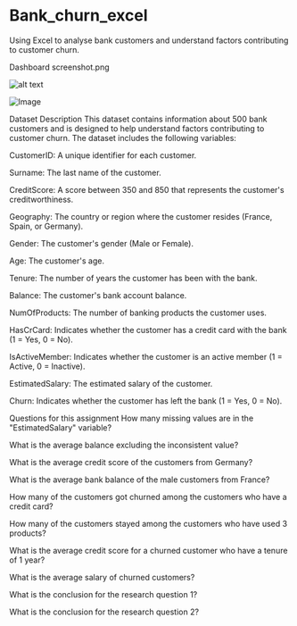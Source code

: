 # Bank_churn_excel
Using Excel to analyse bank customers and  understand factors contributing to customer churn.



Dashboard screenshot.png

 ![alt text](https://github.com/Keegawho198/Bank_churn_excel/blob/Dashboard%screenshot.png)

![Image](Dashboard%screenshot.png)
 

Dataset Description
This dataset contains information about 500 bank customers and is designed to help understand factors contributing to customer churn. The dataset includes the following variables:

CustomerID: A unique identifier for each customer.

Surname: The last name of the customer.

CreditScore: A score between 350 and 850 that represents the customer's creditworthiness.

Geography: The country or region where the customer resides (France, Spain, or Germany).

Gender: The customer's gender (Male or Female).

Age: The customer's age.

Tenure: The number of years the customer has been with the bank.

Balance: The customer's bank account balance.

NumOfProducts: The number of banking products the customer uses.

HasCrCard: Indicates whether the customer has a credit card with the bank (1 = Yes, 0 = No).

IsActiveMember: Indicates whether the customer is an active member (1 = Active, 0 = Inactive).

EstimatedSalary: The estimated salary of the customer.

Churn: Indicates whether the customer has left the bank (1 = Yes, 0 = No).





Questions for this assignment
How many missing values are in the "EstimatedSalary" variable?

What is the average balance excluding the inconsistent value?

What is the average credit score of the customers from Germany?

What is the average bank balance of the male customers from France?

How many of the customers got churned among the customers who have a credit card?

How many of the customers stayed among the customers who have used 3 products?

What is the average credit score for a churned customer who have a tenure of 1 year?

What is the average salary of churned customers?

What is the conclusion for the research question 1?

What is the conclusion for the research question 2?


